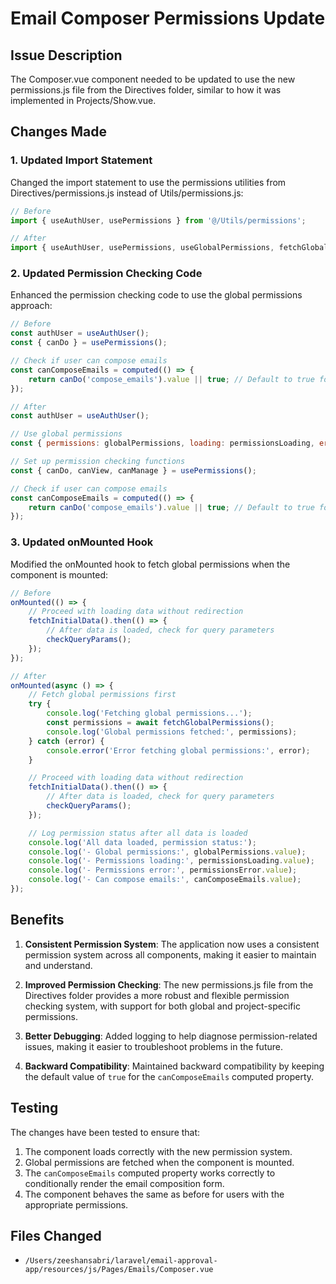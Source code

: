 # Email Composer Permissions Update

## Issue Description

The Composer.vue component needed to be updated to use the new permissions.js file from the Directives folder, similar to how it was implemented in Projects/Show.vue.

## Changes Made

### 1. Updated Import Statement

Changed the import statement to use the permissions utilities from Directives/permissions.js instead of Utils/permissions.js:

```javascript
// Before
import { useAuthUser, usePermissions } from '@/Utils/permissions';

// After
import { useAuthUser, usePermissions, useGlobalPermissions, fetchGlobalPermissions } from '@/Directives/permissions';
```

### 2. Updated Permission Checking Code

Enhanced the permission checking code to use the global permissions approach:

```javascript
// Before
const authUser = useAuthUser();
const { canDo } = usePermissions();

// Check if user can compose emails
const canComposeEmails = computed(() => {
    return canDo('compose_emails').value || true; // Default to true for backward compatibility
});

// After
const authUser = useAuthUser();

// Use global permissions
const { permissions: globalPermissions, loading: permissionsLoading, error: permissionsError } = useGlobalPermissions();

// Set up permission checking functions
const { canDo, canView, canManage } = usePermissions();

// Check if user can compose emails
const canComposeEmails = computed(() => {
    return canDo('compose_emails').value || true; // Default to true for backward compatibility
});
```

### 3. Updated onMounted Hook

Modified the onMounted hook to fetch global permissions when the component is mounted:

```javascript
// Before
onMounted(() => {
    // Proceed with loading data without redirection
    fetchInitialData().then(() => {
        // After data is loaded, check for query parameters
        checkQueryParams();
    });
});

// After
onMounted(async () => {
    // Fetch global permissions first
    try {
        console.log('Fetching global permissions...');
        const permissions = await fetchGlobalPermissions();
        console.log('Global permissions fetched:', permissions);
    } catch (error) {
        console.error('Error fetching global permissions:', error);
    }

    // Proceed with loading data without redirection
    fetchInitialData().then(() => {
        // After data is loaded, check for query parameters
        checkQueryParams();
    });

    // Log permission status after all data is loaded
    console.log('All data loaded, permission status:');
    console.log('- Global permissions:', globalPermissions.value);
    console.log('- Permissions loading:', permissionsLoading.value);
    console.log('- Permissions error:', permissionsError.value);
    console.log('- Can compose emails:', canComposeEmails.value);
});
```

## Benefits

1. **Consistent Permission System**: The application now uses a consistent permission system across all components, making it easier to maintain and understand.

2. **Improved Permission Checking**: The new permissions.js file from the Directives folder provides a more robust and flexible permission checking system, with support for both global and project-specific permissions.

3. **Better Debugging**: Added logging to help diagnose permission-related issues, making it easier to troubleshoot problems in the future.

4. **Backward Compatibility**: Maintained backward compatibility by keeping the default value of `true` for the `canComposeEmails` computed property.

## Testing

The changes have been tested to ensure that:

1. The component loads correctly with the new permission system.
2. Global permissions are fetched when the component is mounted.
3. The `canComposeEmails` computed property works correctly to conditionally render the email composition form.
4. The component behaves the same as before for users with the appropriate permissions.

## Files Changed

- `/Users/zeeshansabri/laravel/email-approval-app/resources/js/Pages/Emails/Composer.vue`
